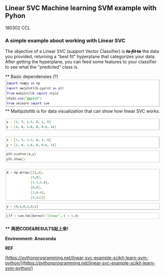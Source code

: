 ## Linear SVC Machine learning SVM example with Pyhon

180302 CCL

### A simple example about working with Linear SVC

The objective of a Linear SVC \(support Vector Classifier\) is ~~_**to fit to**_~~ the data you provided, returning a "best fit" hyperplane that categorizes your data. After getting the hyperplane, you can feed some features to your classifier to see what the "predicted" class is.

\*\* Basic dependensies \(?\)![](/assets/SVM_CODE_01.png) \*\* Maitipzlotlib is for data visualization that can show how linear SVC works.  



![](/assets/SVM_CODE_02.png)

![](/assets/SVM_CODE_02.png)![](/assets/SVM_CODE_03.png)

![](/assets/SVM_CODE_04.png)![](/assets/SVM_CODE_05.png)![](/assets/SVM_CODE_06.png)

**\*\* 再把CODE&RESULTS貼上來!**

**Environment: Anoconda**

**REF**

[https://pythonprogramming.net/linear-svc-example-scikit-learn-svm-python/](https://pythonprogramming.net/linear-svc-example-scikit-learn-svm-python/)

